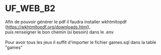 # UF_WEB_B2 <br>

Afin de pouvoir générer le pdf il faudra installer wkhtmltopdf (https://wkhtmltopdf.org/downloads.html),<br>
puis renseigner le bon chemin (si besoin) dans le .env <br>
<br>
Pour avoir tous les jeux il suffit d'importer le fichier games.sql dans la table "games"

